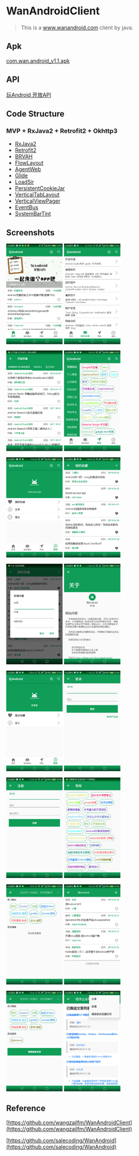 # WanAndroidClient

> This is a www.wanandroid.com client by java.

## Apk

[com.wan.android_v1.1.apk](https://github.com/jhwsx/WanAndroidClient/blob/35ba976d1ffaec25471766854d46afd2ed911d90/app/release/com.wan.android_v1.1.apk?raw=true)

## API

[玩Android 开放API](http://www.wanandroid.com/blog/show/2)

## Code Structure

### MVP + RxJava2 + Retrofit2 + Okhttp3

- [RxJava2](https://github.com/ReactiveX/RxJava)
- [Retrofit2](https://github.com/square/retrofit)
- [BRVAH](https://github.com/CymChad/BaseRecyclerViewAdapterHelper)
- [FlowLayout](https://github.com/hongyangAndroid/FlowLayout)
- [AgentWeb](https://github.com/Justson/AgentWeb)
- [Glide](https://github.com/bumptech/glide)
- [LoadSir](https://github.com/KingJA/LoadSir)
- [PersistentCookieJar](https://github.com/franmontiel/PersistentCookieJar)
- [VerticalTabLayout](https://github.com/qstumn/VerticalTabLayout)
- [VerticalViewPager](https://github.com/kaelaela/VerticalViewPager)
- [EventBus](https://github.com/greenrobot/EventBus)
- [SystemBarTint](https://github.com/jgilfelt/SystemBarTint)

## Screenshots

<img src="https://github.com/jhwsx/WanAndroidClient/blob/994b1e713ce21990c10c020a2db46e2c72f67521/screenshots/screenshort_01.png?raw=true" width="30%"/>	<img src="https://github.com/jhwsx/WanAndroidClient/blob/994b1e713ce21990c10c020a2db46e2c72f67521/screenshots/screenshort_02.png?raw=true" width="30%"/>

<img src="https://github.com/jhwsx/WanAndroidClient/blob/994b1e713ce21990c10c020a2db46e2c72f67521/screenshots/screenshort_03.png?raw=true" width="30%"/>	<img src="https://github.com/jhwsx/WanAndroidClient/blob/994b1e713ce21990c10c020a2db46e2c72f67521/screenshots/screenshort_04.png?raw=true" width="30%"/>

<img src="https://github.com/jhwsx/WanAndroidClient/blob/994b1e713ce21990c10c020a2db46e2c72f67521/screenshots/screenshort_05.png?raw=true" width="30%"/>	<img src="https://github.com/jhwsx/WanAndroidClient/blob/994b1e713ce21990c10c020a2db46e2c72f67521/screenshots/screenshort_06.png?raw=true" width="30%"/>

<img src="https://github.com/jhwsx/WanAndroidClient/blob/994b1e713ce21990c10c020a2db46e2c72f67521/screenshots/screenshort_07.png?raw=true" width="30%"/>	<img src="https://github.com/jhwsx/WanAndroidClient/blob/994b1e713ce21990c10c020a2db46e2c72f67521/screenshots/screenshort_08.png?raw=true" width="30%"/>

<img src="https://github.com/jhwsx/WanAndroidClient/blob/994b1e713ce21990c10c020a2db46e2c72f67521/screenshots/screenshort_09.png?raw=true" width="30%"/>	<img src="https://github.com/jhwsx/WanAndroidClient/blob/994b1e713ce21990c10c020a2db46e2c72f67521/screenshots/screenshort_10.png?raw=true" width="30%"/>

<img src="https://github.com/jhwsx/WanAndroidClient/blob/994b1e713ce21990c10c020a2db46e2c72f67521/screenshots/screenshort_11.png?raw=true" width="30%"/>	<img src="https://github.com/jhwsx/WanAndroidClient/blob/994b1e713ce21990c10c020a2db46e2c72f67521/screenshots/screenshort_12.png?raw=true" width="30%"/>

<img src="https://github.com/jhwsx/WanAndroidClient/blob/994b1e713ce21990c10c020a2db46e2c72f67521/screenshots/screenshort_13.png?raw=true" width="30%"/>	<img src="https://github.com/jhwsx/WanAndroidClient/blob/994b1e713ce21990c10c020a2db46e2c72f67521/screenshots/screenshort_14.png?raw=true" width="30%"/>

<img src="https://github.com/jhwsx/WanAndroidClient/blob/994b1e713ce21990c10c020a2db46e2c72f67521/screenshots/screenshort_15.png?raw=true" width="30%"/>	<img src="https://github.com/jhwsx/WanAndroidClient/blob/994b1e713ce21990c10c020a2db46e2c72f67521/screenshots/screenshort_16.png?raw=true" width="30%"/>
## Reference

[https://github.com/wangzailfm/WanAndroidClient](https://github.com/wangzailfm/WanAndroidClient)

[https://github.com/salecoding/WanAndroid](https://github.com/salecoding/WanAndroid)